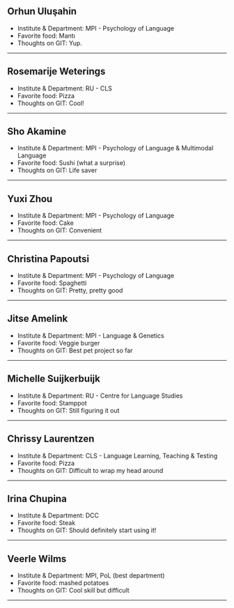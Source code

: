 ## Orhun Uluşahin

- Institute & Department: MPI - Psychology of Language
- Favorite food: Mantı
- Thoughts on GIT: Yup.

---

## Rosemarije Weterings

- Institute & Department: RU - CLS
- Favorite food: Pizza
- Thoughts on GIT: Cool!

---

## Sho Akamine

- Institute & Department: MPI - Psychology of Language & Multimodal Language
- Favorite food: Sushi (what a surprise)
- Thoughts on GIT: Life saver

---

## Yuxi Zhou

- Institute & Department: MPI - Psychology of Language
- Favorite food: Cake
- Thoughts on GIT: Convenient

---

## Christina Papoutsi

- Institute & Department: MPI - Psychology of Language
- Favorite food: Spaghetti
- Thoughts on GIT: Pretty, pretty good 

---

## Jitse Amelink

- Institute & Department: MPI - Language & Genetics
- Favorite food: Veggie burger
- Thoughts on GIT: Best pet project so far

---

## Michelle Suijkerbuijk

- Institute & Department: RU - Centre for Language Studies
- Favorite food: Stamppot
- Thoughts on GIT: Still figuring it out

---

## Chrissy Laurentzen

- Institute & Department: CLS - Language Learning, Teaching & Testing
- Favorite food: Pizza
- Thoughts on GIT: Difficult to wrap my head around

---
## Irina Chupina

- Institute & Department: DCC
- Favorite food: Steak
- Thoughts on GIT: Should definitely start using it!

---
## Veerle Wilms

- Institute & Department: MPI, PoL (best department)
- Favorite food: mashed potatoes
- Thoughts on GIT: Cool skill but difficult

---
